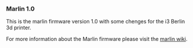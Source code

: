 ### Marlin 1.0

This is the marlin firmware version 1.0 with some chenges for the i3 Berlin 3d printer.

For more information about the Marlin firmware please visit the [marlin wiki](https://github.com/MarlinFirmware/Marlin/wiki/Main-Page).